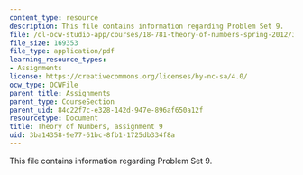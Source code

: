 ```yaml
---
content_type: resource
description: This file contains information regarding Problem Set 9.
file: /ol-ocw-studio-app/courses/18-781-theory-of-numbers-spring-2012/3ba143589e7761bc8fb11725db334f8a_MIT18_781S12_pset9.pdf
file_size: 169353
file_type: application/pdf
learning_resource_types:
- Assignments
license: https://creativecommons.org/licenses/by-nc-sa/4.0/
ocw_type: OCWFile
parent_title: Assignments
parent_type: CourseSection
parent_uid: 84c22f7c-e328-142d-947e-896af650a12f
resourcetype: Document
title: Theory of Numbers, assignment 9
uid: 3ba14358-9e77-61bc-8fb1-1725db334f8a
---
```

This file contains information regarding Problem Set 9.